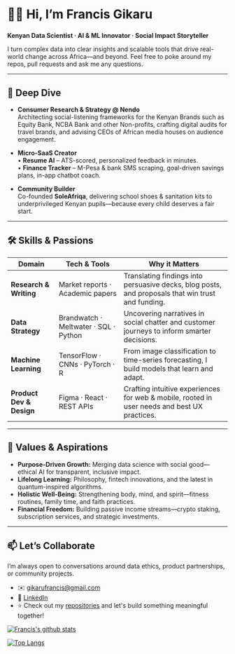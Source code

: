 # 👋🏾 Hi, I’m Francis Gikaru
###
**Kenyan Data Scientist · AI & ML Innovator · Social Impact Storyteller**

I turn complex data into clear insights and scalable tools that drive real-world change across Africa—and beyond. Feel free to poke around my repos, pull requests and ask me any questions.

---

## 🔎 Deep Dive

- **Consumer Research & Strategy @ Nendo**  
  Architecting social-listening frameworks for the Kenyan Brands such as Equity Bank, NCBA Bank and other Non-profits, crafting digital audits for travel brands, and advising CEOs of African media houses on audience engagement.

- **Micro-SaaS Creator**  
  • **Resume AI** – ATS-scored, personalized feedback in minutes.  
  • **Finance Tracker** – M-Pesa & bank SMS scraping, goal-driven savings plans, in-app chatbot coach.  

- **Community Builder**  
  Co-founded **SoleAfriqa**, delivering school shoes & sanitation kits to underprivileged Kenyan pupils—because every child deserves a fair start.

---

## 🛠️ Skills & Passions

| Domain                  | Tech & Tools                          | Why it Matters                                |
| ----------------------- | ------------------------------------- | ---------------------------------------------- |
| **Research & Writing**  | Market reports · Academic papers     | Translating findings into persuasive decks, blog posts, and proposals that win trust and funding. |
| **Data Strategy**       | Brandwatch · Meltwater · SQL · Python | Uncovering narratives in social chatter and customer journeys to inform smarter decisions. |
| **Machine Learning**    | TensorFlow · CNNs · PyTorch · R       | From image classification to time-series forecasting, I build models that learn and adapt. |
| **Product Dev & Design**| Figma · React · REST APIs             | Crafting intuitive experiences for web & mobile, rooted in user needs and best UX practices. |


---

## 🌱 Values & Aspirations

- **Purpose-Driven Growth:** Merging data science with social good—ethical AI for transparent, inclusive impact.  
- **Lifelong Learning:** Philosophy, fintech innovations, and the latest in quantum-inspired algorithms.  
- **Holistic Well-Being:** Strengthening body, mind, and spirit—fitness routines, family time, and faith practices.  
- **Financial Freedom:** Building passive income streams—crypto staking, subscription services, and strategic investments.  

---

## 📫 Let’s Collaborate

I’m always open to conversations around data ethics, product partnerships, or community projects.  
- ✉️ [gikarufrancis@gmail.com](mailto:gikarufrancis@gmail.com)  
- 🔗 [LinkedIn](https://www.linkedin.com/in/francisgikaru)  
- ⭐️ Check out my [repositories](https://github.com/franciskingk?tab=repositories) and let's build something meaningful together!

  
[![Francis's github stats](https://github-readme-stats.vercel.app/api?username=franciskingk&count_private=true&show_icons=true&theme=default&hide_rank=false)](https://github.com/anuraghazra/github-readme-stats)


[![Top Langs](https://github-readme-stats.vercel.app/api/top-langs/?username=franciskingk)](https://github.com/franciskingk/github-readme-stats)
